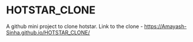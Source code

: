 # HOTSTAR_CLONE
A github mini project to clone hotstar.
Link to the clone - https://Amayash-Sinha.github.io/HOTSTAR_CLONE/

